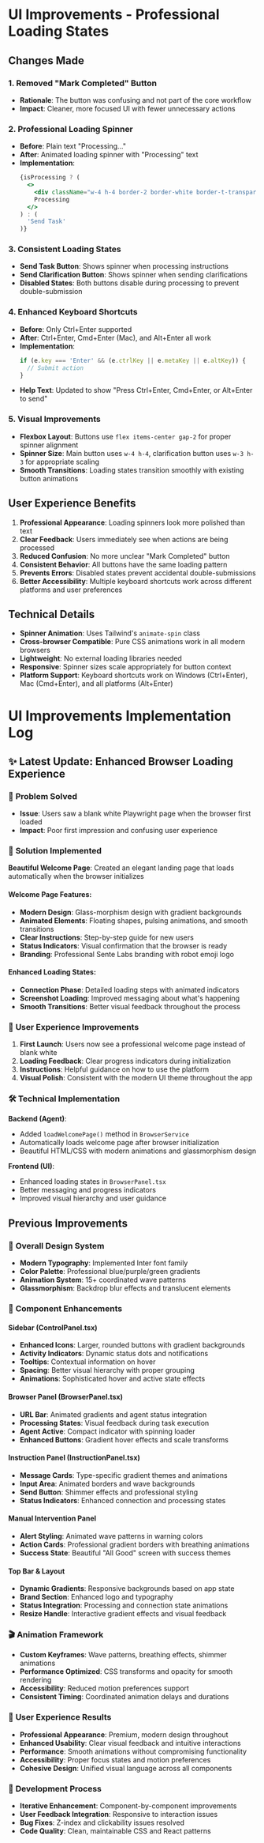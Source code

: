 # UI Improvements - Professional Loading States

## Changes Made

### 1. **Removed "Mark Completed" Button**
- **Rationale**: The button was confusing and not part of the core workflow
- **Impact**: Cleaner, more focused UI with fewer unnecessary actions

### 2. **Professional Loading Spinner**
- **Before**: Plain text "Processing..."
- **After**: Animated loading spinner with "Processing" text
- **Implementation**: 
  ```jsx
  {isProcessing ? (
    <>
      <div className="w-4 h-4 border-2 border-white border-t-transparent rounded-full animate-spin"></div>
      Processing
    </>
  ) : (
    'Send Task'
  )}
  ```

### 3. **Consistent Loading States**
- **Send Task Button**: Shows spinner when processing instructions
- **Send Clarification Button**: Shows spinner when sending clarifications
- **Disabled States**: Both buttons disable during processing to prevent double-submission

### 4. **Enhanced Keyboard Shortcuts**
- **Before**: Only Ctrl+Enter supported
- **After**: Ctrl+Enter, Cmd+Enter (Mac), and Alt+Enter all work
- **Implementation**:
  ```jsx
  if (e.key === 'Enter' && (e.ctrlKey || e.metaKey || e.altKey)) {
    // Submit action
  }
  ```
- **Help Text**: Updated to show "Press Ctrl+Enter, Cmd+Enter, or Alt+Enter to send"

### 5. **Visual Improvements**
- **Flexbox Layout**: Buttons use `flex items-center gap-2` for proper spinner alignment
- **Spinner Size**: Main button uses `w-4 h-4`, clarification button uses `w-3 h-3` for appropriate scaling
- **Smooth Transitions**: Loading states transition smoothly with existing button animations

## User Experience Benefits

1. **Professional Appearance**: Loading spinners look more polished than text
2. **Clear Feedback**: Users immediately see when actions are being processed
3. **Reduced Confusion**: No more unclear "Mark Completed" button
4. **Consistent Behavior**: All buttons have the same loading pattern
5. **Prevents Errors**: Disabled states prevent accidental double-submissions
6. **Better Accessibility**: Multiple keyboard shortcuts work across different platforms and user preferences

## Technical Details

- **Spinner Animation**: Uses Tailwind's `animate-spin` class
- **Cross-browser Compatible**: Pure CSS animations work in all modern browsers
- **Lightweight**: No external loading libraries needed
- **Responsive**: Spinner sizes scale appropriately for button context
- **Platform Support**: Keyboard shortcuts work on Windows (Ctrl+Enter), Mac (Cmd+Enter), and all platforms (Alt+Enter)

# UI Improvements Implementation Log

## ✨ Latest Update: Enhanced Browser Loading Experience

### 🎯 **Problem Solved**
- **Issue**: Users saw a blank white Playwright page when the browser first loaded
- **Impact**: Poor first impression and confusing user experience

### 🚀 **Solution Implemented**
**Beautiful Welcome Page**: Created an elegant landing page that loads automatically when the browser initializes

#### **Welcome Page Features:**
- **Modern Design**: Glass-morphism design with gradient backgrounds
- **Animated Elements**: Floating shapes, pulsing animations, and smooth transitions
- **Clear Instructions**: Step-by-step guide for new users
- **Status Indicators**: Visual confirmation that the browser is ready
- **Branding**: Professional Sente Labs branding with robot emoji logo

#### **Enhanced Loading States:**
- **Connection Phase**: Detailed loading steps with animated indicators
- **Screenshot Loading**: Improved messaging about what's happening
- **Smooth Transitions**: Better visual feedback throughout the process

### 📱 **User Experience Improvements**

1. **First Launch**: Users now see a professional welcome page instead of blank white
2. **Loading Feedback**: Clear progress indicators during initialization
3. **Instructions**: Helpful guidance on how to use the platform
4. **Visual Polish**: Consistent with the modern UI theme throughout the app

### 🛠 **Technical Implementation**

**Backend (Agent)**:
- Added `loadWelcomePage()` method in `BrowserService`
- Automatically loads welcome page after browser initialization
- Beautiful HTML/CSS with modern animations and glassmorphism design

**Frontend (UI)**:
- Enhanced loading states in `BrowserPanel.tsx`
- Better messaging and progress indicators
- Improved visual hierarchy and user guidance

## Previous Improvements

### 🎨 **Overall Design System**
- **Modern Typography**: Implemented Inter font family
- **Color Palette**: Professional blue/purple/green gradients
- **Animation System**: 15+ coordinated wave patterns
- **Glassmorphism**: Backdrop blur effects and translucent elements

### 🔧 **Component Enhancements**

#### **Sidebar (ControlPanel.tsx)**
- **Enhanced Icons**: Larger, rounded buttons with gradient backgrounds
- **Activity Indicators**: Dynamic status dots and notifications
- **Tooltips**: Contextual information on hover
- **Spacing**: Better visual hierarchy with proper grouping
- **Animations**: Sophisticated hover and active state effects

#### **Browser Panel (BrowserPanel.tsx)**
- **URL Bar**: Animated gradients and agent status integration
- **Processing States**: Visual feedback during task execution
- **Agent Active**: Compact indicator with spinning loader
- **Enhanced Buttons**: Gradient hover effects and scale transforms

#### **Instruction Panel (InstructionPanel.tsx)**
- **Message Cards**: Type-specific gradient themes and animations
- **Input Area**: Animated borders and wave backgrounds
- **Send Button**: Shimmer effects and professional styling
- **Status Indicators**: Enhanced connection and processing states

#### **Manual Intervention Panel**
- **Alert Styling**: Animated wave patterns in warning colors
- **Action Cards**: Professional gradient borders with breathing animations
- **Success State**: Beautiful "All Good" screen with success themes

#### **Top Bar & Layout**
- **Dynamic Gradients**: Responsive backgrounds based on app state
- **Brand Section**: Enhanced logo and typography
- **Status Integration**: Processing and connection state animations
- **Resize Handle**: Interactive gradient effects and visual feedback

### 🎬 **Animation Framework**
- **Custom Keyframes**: Wave patterns, breathing effects, shimmer animations
- **Performance Optimized**: CSS transforms and opacity for smooth rendering
- **Accessibility**: Reduced motion preferences support
- **Consistent Timing**: Coordinated animation delays and durations

### 🎯 **User Experience Results**
- **Professional Appearance**: Premium, modern design throughout
- **Enhanced Usability**: Clear visual feedback and intuitive interactions
- **Performance**: Smooth animations without compromising functionality
- **Accessibility**: Proper focus states and motion preferences
- **Cohesive Design**: Unified visual language across all components

### 🔄 **Development Process**
- **Iterative Enhancement**: Component-by-component improvements
- **User Feedback Integration**: Responsive to interaction issues
- **Bug Fixes**: Z-index and clickability issues resolved
- **Code Quality**: Clean, maintainable CSS and React patterns 